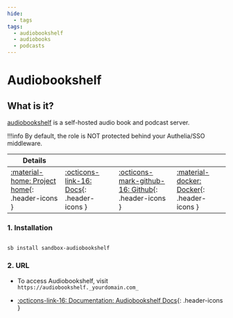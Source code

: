 ```yaml
---
hide:
  - tags
tags:
  - audiobookshelf
  - audiobooks
  - podcasts
---
```


# Audiobookshelf

## What is it?

[audiobookshelf](https://www.audiobookshelf.org/) is a self-hosted audio book and podcast server.

!!!info
    By default, the role is NOT protected behind your Authelia/SSO middleware.

| Details     |             |             |             |
|-------------|-------------|-------------|-------------|
| [:material-home: Project home](https://www.audiobookshelf.org/){: .header-icons } | [:octicons-link-16: Docs](https://www.audiobookshelf.org/docs){: .header-icons } | [:octicons-mark-github-16: Github](https://github.com/advplyr/audiobookshelf-web){: .header-icons } | [:material-docker: Docker](https://hub.docker.com/r/advplyr/audiobookshelf){: .header-icons }|

### 1. Installation

``` shell

sb install sandbox-audiobookshelf

```

### 2. URL

- To access Audiobookshelf, visit `https://audiobookshelf._yourdomain.com_`

- [:octicons-link-16: Documentation: Audiobookshelf Docs](https://www.audiobookshelf.org/docs){: .header-icons }

